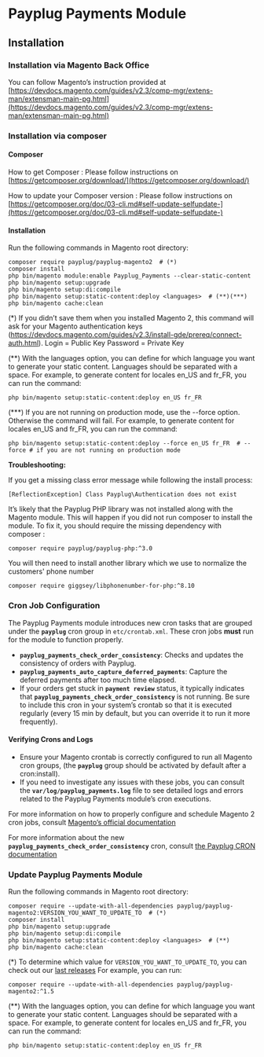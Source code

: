 # Payplug Payments Module

## Installation 

### Installation via Magento Back Office

You can follow Magento’s instruction provided at
[https://devdocs.magento.com/guides/v2.3/comp-mgr/extens-man/extensman-main-pg.html](https://devdocs.magento.com/guides/v2.3/comp-mgr/extens-man/extensman-main-pg.html)

### Installation via composer

#### Composer

How to get Composer : 
Please follow instructions on [https://getcomposer.org/download/](https://getcomposer.org/download/)

How to update your Composer version : 
Please follow instructions on [https://getcomposer.org/doc/03-cli.md#self-update-selfupdate-](https://getcomposer.org/doc/03-cli.md#self-update-selfupdate-)

#### Installation

Run the following commands in Magento root directory:

```
composer require payplug/payplug-magento2  # (*)
composer install
php bin/magento module:enable Payplug_Payments --clear-static-content
php bin/magento setup:upgrade
php bin/magento setup:di:compile
php bin/magento setup:static-content:deploy <languages>  # (**)(***)
php bin/magento cache:clean
```

(\*) If you didn’t save them when you installed Magento 2, this command will ask for your Magento authentication keys (https://devdocs.magento.com/guides/v2.3/install-gde/prereq/connect-auth.html).
Login = Public Key
Password = Private Key

(\*\*) With the languages option, you can define for which language you want to generate your static content. Languages should be separated with a space. 
For example, to generate content for locales en_US and fr_FR, you can run the command:
```
php bin/magento setup:static-content:deploy en_US fr_FR
```

(\*\*\*) If you are not running on production mode, use the --force option. Otherwise the command will fail.
For example, to generate content for locales en_US and fr_FR, you can run the command:

```
php bin/magento setup:static-content:deploy --force en_US fr_FR  # --force # if you are not running on production mode
```

**Troubleshooting:**

If you get a missing class error message while following the install process:

```
[ReflectionException] Class Payplug\Authentication does not exist
```

It’s likely that the Payplug PHP library was not installed along with the Magento module. This will happen if you did not run composer to install the module.
To fix it, you should require the missing dependency with composer :

```
composer require payplug/payplug-php:^3.0
```

You will then need to install another library which we use to normalize the customers' phone number
```
composer require giggsey/libphonenumber-for-php:^8.10
```

### Cron Job Configuration

The Payplug Payments module introduces new cron tasks that are grouped under the **`payplug`** cron group in `etc/crontab.xml`. These cron jobs **must** run for the module to function properly.

- **`payplug_payments_check_order_consistency`**: Checks and updates the consistency of orders with Payplug.
- **`payplug_payments_auto_capture_deferred_payments`**: Capture the deferred payments after too much time elapsed.
- If your orders get stuck in **`payment review`** status, it typically indicates that **`payplug_payments_check_order_consistency`** is not running. Be sure to include this cron in your system’s crontab so that it is executed regularly (every 15 min by default, but you can override it to run it more frequently).

#### Verifying Crons and Logs

- Ensure your Magento crontab is correctly configured to run all Magento cron groups, (the **`payplug`** group should be activated by default after a cron:install).
- If you need to investigate any issues with these jobs, you can consult the **`var/log/payplug_payments.log`** file to see detailed logs and errors related to the Payplug Payments module’s cron executions.

For more information on how to properly configure and schedule Magento 2 cron jobs, consult
[Magento’s official documentation](https://experienceleague.adobe.com/fr/docs/commerce-operations/configuration-guide/cli/configure-cron-jobs)

For more information about the new **`payplug_payments_check_order_consistency`** cron, consult
[the Payplug CRON documentation](docs/CRONS.md)


### Update Payplug Payments Module

Run the following commands in Magento root directory:

```
composer require --update-with-all-dependencies payplug/payplug-magento2:VERSION_YOU_WANT_TO_UPDATE_TO  # (*)
composer install
php bin/magento setup:upgrade
php bin/magento setup:di:compile
php bin/magento setup:static-content:deploy <languages>  # (**)
php bin/magento cache:clean
```

(\*) To determine which value for `VERSION_YOU_WANT_TO_UPDATE_TO`, you can check out our [last releases](https://github.com/payplug/payplug-magento2/releases)
For example, you can run: 
```
composer require --update-with-all-dependencies payplug/payplug-magento2:^1.5
```

(\*\*) With the languages option, you can define for which language you want to generate your static content. Languages should be separated with a space. 
For example, to generate content for locales en_US and fr_FR, you can run the command:
```
php bin/magento setup:static-content:deploy en_US fr_FR
```
